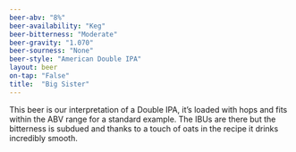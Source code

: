 ```yaml
---
beer-abv: "8%"
beer-availability: "Keg"
beer-bitterness: "Moderate"
beer-gravity: "1.070"
beer-sourness: "None"
beer-style: "American Double IPA"
layout: beer
on-tap: "False"
title:  "Big Sister"
---
```

This beer is our interpretation of a Double IPA, it’s loaded with hops and fits within the ABV range for a standard example. The IBUs are there but the bitterness is subdued and thanks to a touch of oats in the recipe it drinks incredibly smooth.